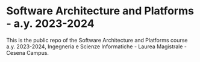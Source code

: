 # Software Architecture and Platforms - a.y. 2023-2024

This is the public repo of the Software Architecture and Platforms course a.y. 2023-2024, Ingegneria e Scienze Informatiche - Laurea Magistrale - Cesena Campus.


